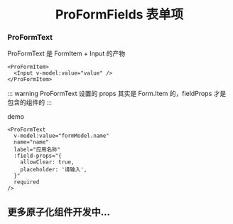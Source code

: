<h1 align="center">
ProFormFields 表单项
</h1>

### ProFormText

ProFormText 是 FormItem + Input 的产物

```vue
<ProFormItem>
  <Input v-model:value="value" />
</ProFormItem>
```

::: warning
ProFormText 设置的 props 其实是 Form.Item 的，fieldProps 才是包含的组件的
:::

demo

```vue
<ProFormText
  v-model:value="formModel.name"
  name="name"
  label="应用名称"
  :field-props="{
    allowClear: true,
    placeholder: '请输入',
  }"
  required
/>
```

## 更多原子化组件开发中...
